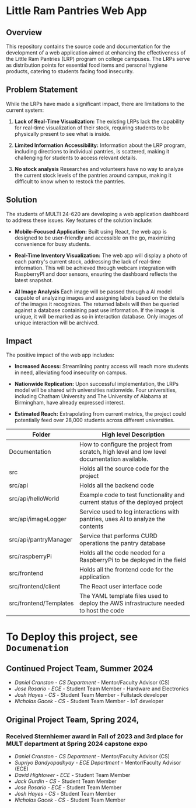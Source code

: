# Little Ram Pantries Web App

## Overview

This repository contains the source code and documentation for the development of a web application aimed at enhancing the effectiveness of the Little Ram Pantries (LRP) program on college campuses. The LRPs serve as distribution points for essential food items and personal hygiene products, catering to students facing food insecurity.

## Problem Statement

While the LRPs have made a significant impact, there are limitations to the current system:

1. **Lack of Real-Time Visualization:** The existing LRPs lack the capability for real-time visualization of their stock, requiring students to be physically present to see what is inside.

2. **Limited Information Accessibility:** Information about the LRP program, including directions to individual pantries, is scattered, making it challenging for students to access relevant details.

3. **No stock analysis** Researches and volunteers have no way to analyze the current stock levels of the pantries around campus, making it difficult to know when to restock the pantries. 

## Solution

The students of MULTI 24-620 are developing a web application dashboard to address these issues. Key features of the solution include:

- **Mobile-Focused Application:** Built using React, the web app is designed to be user-friendly and accessible on the go, maximizing convenience for busy students.

- **Real-Time Inventory Visualization:** The web app will display a photo of each pantry's current stock, addressing the lack of real-time information. This will be achieved through webcam integration with RaspberryPI and door sensors, ensuring the dashboard reflects the latest snapshot.

- **AI Image Analysis** Each image will be passed through a AI model capable of analyzing images and assigning labels based on the details of the images it recognizes. The returned labels will then be queried against a database containing past use information. If the image is unique, it will be marked as so in interaction database. Only images of unique interaction will be archived. 

## Impact

The positive impact of the web app includes:

- **Increased Access:** Streamlining pantry access will reach more students in need, alleviating food insecurity on campus.

- **Nationwide Replication:** Upon successful implementation, the LRPs model will be shared with universities nationwide. Four universities, including Chatham University and The University of Alabama at Birmingham, have already expressed interest.

- **Estimated Reach:** Extrapolating from current metrics, the project could potentially feed over 28,000 students across different universities.

| Folder | High level Description |
|---|---|
| Documentation |  How to configure the project from scratch, high level and low level documentation available. |
| src | Holds all the source code for the project |
| src/api | Holds all the backend code |
| src/api/helloWorld | Example code to test functionality and current status of the deployed project |
| src/api/imageLogger | Service used to log interactions with pantries, uses AI to analyze the contents |
| src/api/pantryManager | Service that performs CURD operations the pantry database |
| src/raspberryPi | Holds all the code needed for a RaspberryPi to be deployed in the field |
| src/frontend| Holds all the frontend code for the application|
| src/frontend/client | The React user interface code |
| src/frontend/Templates | The YAML template files used to deploy the AWS infrastructure needed to host the code|

# To Deploy this project, see `Documenation`

## Continued Project Team, Summer 2024
- *Daniel Cranston* - *CS Department* - Mentor/Faculty Advisor (CS)
- *Jose Rosario* - *ECE* - Student Team Member - Hardware and Electronics
- *Josh Hayes* - *CS* - Student Team Member - Fullstack developer 
- *Nicholas Gacek* - *CS* - Student Team Member - IoT developer

## Original Project Team, Spring 2024, 

### Received Sternhiemer award in Fall of 2023 and 3rd place for MULT department at Spring 2024 capstone expo

- *Daniel Cranston* - *CS Department* - Mentor/Faculty Advisor (CS)
- *Supriyo Bandyopadhyay* - *ECE Department* - Mentor/Faculty Advisor (ECE)
- *David Hightower* - *ECE* - Student Team Member
- *Jack Gurdin* - *CS* - Student Team Member
- *Jose Rosario* - *ECE* - Student Team Member
- *Josh Hayes* - *CS* - Student Team Member
- *Nicholas Gacek* - *CS* - Student Team Member
